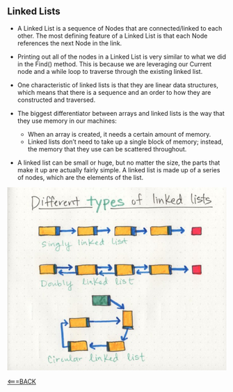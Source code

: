 ## Linked Lists

- A Linked List is a sequence of Nodes that are connected/linked to each other. The most defining feature of a Linked List is that each Node references the next Node in the link.

- Printing out all of the nodes in a Linked List is very similar to what we did in the Find() method. This is because we are leveraging our Current node and a while loop to traverse through the existing linked list.

- One characteristic of linked lists is that they are linear data structures, which means that there is a sequence and an order to how they are constructed and traversed. 

- The biggest differentiator between arrays and linked lists is the way that they use memory in our machines:

    - When an array is created, it needs a certain amount of memory. 
    - Linked lists don’t need to take up a single block of memory; instead, the memory that they use can be scattered throughout.

- A linked list can be small or huge, but no matter the size, the parts that make it up are actually fairly simple. A linked list is made up of a series of nodes, which are the elements of the list.

<img src="assests/diagram.jpeg">


[<===BACK](../README.md)
